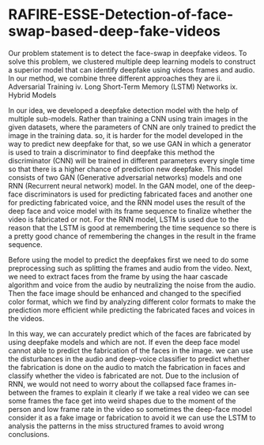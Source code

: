 # RAFIRE-ESSE-Detection-of-face-swap-based-deep-fake-videos

Our problem statement is to detect the face-swap in deepfake videos. To solve this problem, we clustered multiple deep learning models to construct a superior model that can identify deepfake using videos frames and audio. In our method, we combine three different approaches they are ii. Adversarial Training  iv. Long Short-Term Memory (LSTM) Networks  ix. Hybrid Models
 
In our idea, we developed a deepfake detection model with the help of multiple sub-models. Rather than training a CNN using train images in the given datasets, where the parameters of CNN are only trained to predict the image in the training data. so, it is harder for the model developed in the way to predict new deepfake for that, so we use GAN in which a generator is used to train a discriminator to find deepfake this method the discriminator (CNN) will be trained in different parameters every single time so that there is a higher chance of prediction new deepfake. This model consists of two GAN (Generative adversarial networks) models and one RNN (Recurrent neural network) model. In the GAN model, one of the deep-face discriminators is used for predicting fabricated faces and another one for predicting fabricated voice, and the RNN model uses the result of the deep face and voice model with its frame sequence to finalize whether the video is fabricated or not. For the RNN model, LSTM is used due to the reason that the LSTM is good at remembering the time sequence so there is a pretty good chance of remembering the changes in the result in the frame sequence. 
 
Before using the model to predict the deepfakes first we need to do some preprocessing such as splitting the frames and audio from the video. Next, we need to extract faces from the frame by using the haar cascade algorithm and voice from the audio by neutralizing the noise from the audio. Then the face image should be enhanced and changed to the specified color format, which we find by analyzing different color formats to make the prediction more efficient while predicting the fabricated faces and voices in the videos. 
 
In this way, we can accurately predict which of the faces are fabricated by using deepfake models and which are not. If even the deep face model cannot able to predict the fabrication of the faces in the image. we can use the disturbances in the audio and deep-voice classifier to predict whether the fabrication is done on the audio to match the fabrication in faces and classify whether the video is fabricated are not. Due to the inclusion of RNN, we would not need to worry about the collapsed face frames in-between the frames to explain it clearly if we take a real video we can see some frames the face get into weird shapes due to the moment of the person and low frame rate in the video so sometimes the deep-face model consider it as a fake image or fabrication to avoid it we can use the LSTM to analysis the patterns in the miss structured frames to avoid wrong conclusions.

